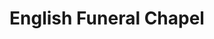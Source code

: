 ---
title: "English Funeral Chapel"
url: /post-falls/english-funeral-chapel/
shop: funeral directors
---
